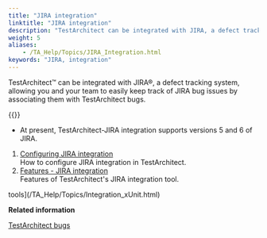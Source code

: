 ```yaml
--- 
title: "JIRA integration"
linktitle: "JIRA integration"
description: "TestArchitect can be integrated with JIRA, a defect tracking system, allowing you and your team to easily keep track of JIRA bug issues by associating them with TestArchitect bugs."
weight: 5
aliases: 
    - /TA_Help/Topics/JIRA_Integration.html
keywords: "JIRA, integration"
---
```


TestArchitect™ can be integrated with JIRA®, a defect tracking system, allowing you and your team to easily keep track of JIRA bug issues by associating them with TestArchitect bugs.

{{<note>}}

-   At present, TestArchitect-JIRA integration supports versions 5 and 6 of JIRA.

1.  [Configuring JIRA integration](/TA_Help/Topics/JIRA_configuration.html)  
How to configure JIRA integration in TestArchitect.
2.  [Features - JIRA integration](/TA_Help/Topics/JIRA_features.html)  
Features of TestArchitect's JIRA integration tool.


tools](/TA_Help/Topics/Integration_xUnit.html)


**Related information**  


[TestArchitect bugs](/TA_Help/Topics/Bugs.html)

